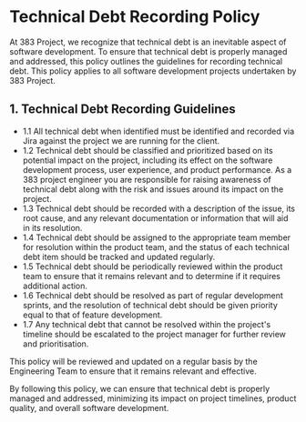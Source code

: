 # Technical Debt Recording Policy
At 383 Project, we recognize that technical debt is an inevitable aspect of software development. To ensure that technical debt is properly managed and addressed, this policy outlines the guidelines for recording technical debt. This policy applies to all software development projects undertaken by 383 Project.

## 1. Technical Debt Recording Guidelines
- 1.1 All technical debt when identified must be identified and recorded via Jira against the project we are running for the client.
- 1.2 Technical debt should be classified and prioritized based on its potential impact on the project, including its effect on the software development process, user experience, and product performance. As a 383 project engineer you are responsible for raising awareness of technical debt along with the risk and issues around its impact on the project.
- 1.3 Technical debt should be recorded with a description of the issue, its root cause, and any relevant documentation or information that will aid in its resolution.
- 1.4 Technical debt should be assigned to the appropriate team member for resolution within the product team, and the status of each technical debt item should be tracked and updated regularly.
- 1.5 Technical debt should be periodically reviewed within the product team to ensure that it remains relevant and to determine if it requires additional action.
- 1.6 Technical debt should be resolved as part of regular development sprints, and the resolution of technical debt should be given priority equal to that of feature development.
- 1.7 Any technical debt that cannot be resolved within the project's timeline should be escalated to the project manager for further review and prioritisation.

This policy will be reviewed and updated on a regular basis by the Engineering Team to ensure that it remains relevant and effective.

By following this policy, we can ensure that technical debt is properly managed and addressed, minimizing its impact on project timelines, product quality, and overall software development.
